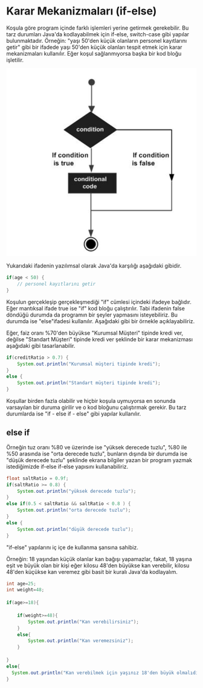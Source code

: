 # Karar Mekanizmaları (if-else)

Koşula göre program içinde farklı işlemleri yerine getirmek gerekebilir. Bu tarz durumları Java&#39;da kodlayabilmek için if-else, switch-case gibi yapılar bulunmaktadır. Örneğin: "yaşı 50&#39;den küçük olanların personel kayıtlarını getir" gibi bir ifadede yaşı 50&#39;den küçük olanları tespit etmek için karar mekanizmaları kullanılır. Eğer koşul sağlanmıyorsa başka bir kod bloğu işletilir.

![IF Else yapısı](figures/if_1.jpg)

Yukarıdaki ifadenin yazılımsal olarak Java&#39;da karşılığı aşağıdaki gibidir.

````java
if(age < 50) {
	// personel kayıtlarını getir
}
````

Koşulun gerçekleşip gerçekleşmediği "if" cümlesi içindeki ifadeye bağlıdır. Eğer mantıksal ifade true ise "if" kod bloğu çalıştırılır. Tabi ifadenin false döndüğü durumda da programın bir şeyler yapmasını isteyebiliriz. Bu durumda ise "else"ifadesi kullanılır. Aşağıdaki gibi bir örnekle açıklayabiliriz.

Eğer, faiz oranı %70&#39;den büyükse "Kurumsal Müşteri" tipinde kredi ver, değilse "Standart Müşteri" tipinde kredi ver şeklinde bir karar mekanizması aşağıdaki gibi tasarlanabilir.

````java
if(creditRatio > 0.7) {
	System.out.println("Kurumsal müşteri tipinde kredi");
}
else {
	System.out.println("Standart müşteri tipinde kredi");
}
````

Koşullar birden fazla olabilir ve hiçbir koşula uymuyorsa en sonunda varsayılan bir duruma girilir ve o kod bloğunu çalıştırmak gerekir. Bu tarz durumlarda ise "if - else if - else" gibi yapılar kullanılır.

## else if

Örneğin tuz oranı %80 ve üzerinde ise "yüksek derecede tuzlu", %80 ile %50 arasında ise "orta derecede tuzlu", bunların dışında bir durumda ise "düşük derecede tuzlu" şeklinde ekrana bilgiler yazan bir program yazmak istediğimizde if-else if-else yapısını kullanabiliriz.

````java
float saltRatio = 0.9f;
if(saltRatio >= 0.8) {
	System.out.println("yüksek derecede tuzlu");
}
else if(0.5 < saltRatio && saltRatio < 0.8 ) {
	System.out.println("orta derecede tuzlu");
}
else {
	System.out.println("düşük derecede tuzlu");
}

````

"if-else" yapılarını iç içe de kullanma şansına sahibiz.

Örneğin: 18 yaşından küçük olanlar kan bağışı yapamazlar, fakat, 18 yaşına eşit ve büyük olan bir kişi eğer kilosu 48&#39;den büyükse kan verebilir, kilosu 48&#39;den küçükse kan veremez gibi basit bir kuralı Java&#39;da kodlayalım.

````java
int age=25;    
int weight=48;

if(age>=18){  

    if(weight>=48){    
        System.out.println("Kan verebilirsiniz");    
    } 
    else{  
        System.out.println("Kan veremezsiniz");    
    }  

} 
else{  
  System.out.println("Kan verebilmek için yaşınız 18'den büyük olmalıdır.");  
} 

````